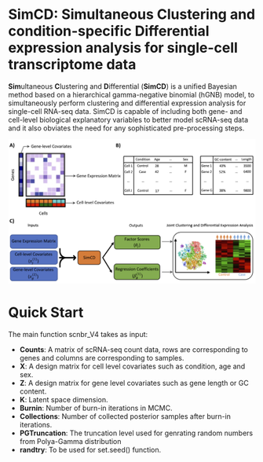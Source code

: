 # SimCD: Simultaneous Clustering and condition-specific Differential expression analysis for single-cell transcriptome data

**Sim**ultaneous **C**lustering and **D**ifferential (**SimCD**) is a unified Bayesian method based on a hierarchical gamma-negative binomial (hGNB) model, to simultaneously
perform clustering and differential expression analysis for single-cell RNA-seq data. SimCD is capable of including both gene- and cell-level biological explanatory variables
to better model scRNA-seq data and it also obviates the need for any sophisticated pre-processing steps.

![GitHub Logo](/Fig1_A4_cropped.png)

# Quick Start
The main function scnbr_V4 takes as input:

- **Counts**: A matrix of scRNA-seq count data, rows are corresponding to genes and columns are corresponding to samples.
- **X**: A design matrix for cell level covariates such as condition, age and sex.
- **Z**: A design matrix for gene level covariates such as gene length or GC content.
- **K**: Latent space dimension.
- **Burnin**: Number of burn-in iterations in MCMC.
- **Collections**: Number of collected posterior samples after burn-in iterations.
- **PGTruncation**: The truncation level used for genrating random numbers from Polya-Gamma distribution
- **randtry**: To be used for set.seed() function.
